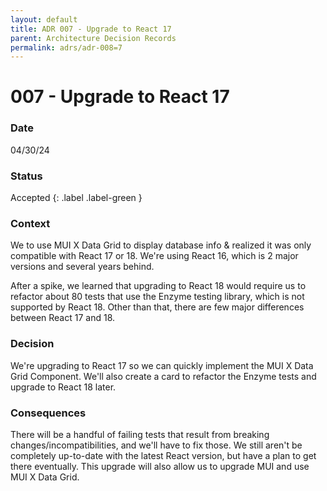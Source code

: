 ```yaml
---
layout: default
title: ADR 007 - Upgrade to React 17
parent: Architecture Decision Records
permalink: adrs/adr-008=7
---
```


# 007 - Upgrade to React 17

### Date

04/30/24

### Status

Accepted
{: .label .label-green }

### Context

We to use MUI X Data Grid to display database info & realized it was only compatible with React 17 or 18. We're using React 16, which is 2 major versions and several years behind.

After a spike, we learned that upgrading to React 18 would require us to refactor about 80 tests that use the Enzyme testing library, which is not supported by React 18. Other than that, there are few major differences between React 17 and 18.

### Decision

We're upgrading to React 17 so we can quickly implement the MUI X Data Grid Component. We'll also create a card to refactor the Enzyme tests and upgrade to React 18 later.

### Consequences

There will be a handful of failing tests that result from breaking changes/incompatibilities, and we'll have to fix those.
We still aren't be completely up-to-date with the latest React version, but have a plan to get there eventually. 
This upgrade will also allow us to upgrade MUI and use MUI X Data Grid.
